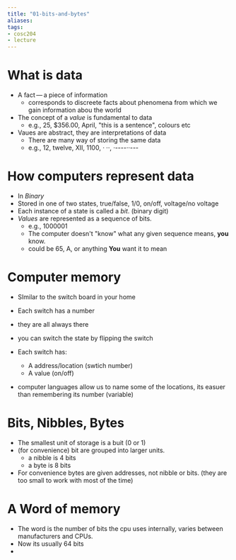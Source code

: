```yaml
---
title: "01-bits-and-bytes"
aliases: 
tags: 
- cosc204
- lecture
---
```


# What is data
- A fact — a piece of information
	- corresponds to discreete facts about phenomena from which we gain information abou the world
- The concept of a *value* is fundamental to data
	- e.g., 25, $356.00, April, "this is a sentence", colours etc
- Vaues are abstract, they are interpretations of data
	- There are many way of storing the same data
	- e.g., 12, twelve, XII, 1100, · ··, ·----··---

# How computers represent data
- In *Binary*
- Stored in one of two states, true/false, 1/0, on/off, voltage/no voltage
- Each instance of a state is called a *bit*. (binary digit)
- *Values* are represented as a sequence of bits.
	- e.g., 1000001
	- The computer doesn't "know" what any given sequence means, **you** know.
	- could be 65, A, or anything **You** want it to mean

# Computer memory
- SImilar to the switch board in your home
- Each switch has a number
- they are all always there
- you can switch the state by flipping the switch

 - Each switch has:
	 - A address/location (swtich number)
	 - A value (on/off)

- computer languages allow us to name some of the locations, its easuer than remembering its number (variable)


# Bits, Nibbles, Bytes
-  The smallest unit of storage is a buit (0 or 1)
- (for convenience) bit are grouped into larger units.
	- a nibble is 4 bits
	- a byte is 8 bits
- For convenience bytes are given addresses, not nibble or bits. (they are too small to work with most of the time)

# A Word of memory
- The word is the number of bits the cpu uses internally, varies between manufacturers and CPUs.
- Now its usually 64 bits
-  
